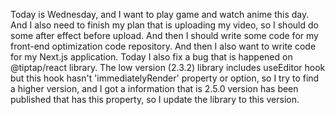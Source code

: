 Today is Wednesday, and I want to play game and watch anime this day. And I also need to finish my plan that is uploading my video, so I should do some after effect before upload.
And then I should write some code for my front-end optimization code repository. And then I also want to write code for my Next.js application.
Today I also fix a bug that is happened on @tiptap/react library. The low version (2.3.2) library includes useEditor hook but this hook hasn't 'immediatelyRender' property or option, so I try to find a higher version, and I got a information that is 2.5.0 version has been published that has this property, so I update the library to this version.
